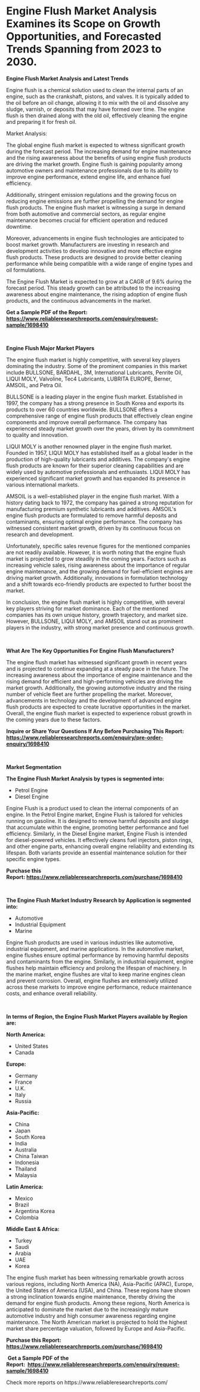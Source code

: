<p><h1>Engine Flush Market Analysis Examines its Scope on Growth Opportunities, and Forecasted Trends Spanning from 2023 to 2030.</h1></p><p><strong>Engine Flush Market Analysis and Latest Trends</strong></p>
<p><p>Engine flush is a chemical solution used to clean the internal parts of an engine, such as the crankshaft, pistons, and valves. It is typically added to the oil before an oil change, allowing it to mix with the oil and dissolve any sludge, varnish, or deposits that may have formed over time. The engine flush is then drained along with the old oil, effectively cleaning the engine and preparing it for fresh oil.</p><p>Market Analysis:</p><p>The global engine flush market is expected to witness significant growth during the forecast period. The increasing demand for engine maintenance and the rising awareness about the benefits of using engine flush products are driving the market growth. Engine flush is gaining popularity among automotive owners and maintenance professionals due to its ability to improve engine performance, extend engine life, and enhance fuel efficiency.</p><p>Additionally, stringent emission regulations and the growing focus on reducing engine emissions are further propelling the demand for engine flush products. The engine flush market is witnessing a surge in demand from both automotive and commercial sectors, as regular engine maintenance becomes crucial for efficient operation and reduced downtime.</p><p>Moreover, advancements in engine flush technologies are anticipated to boost market growth. Manufacturers are investing in research and development activities to develop innovative and more effective engine flush products. These products are designed to provide better cleaning performance while being compatible with a wide range of engine types and oil formulations.</p><p>The Engine Flush Market is expected to grow at a CAGR of 9.6% during the forecast period. This steady growth can be attributed to the increasing awareness about engine maintenance, the rising adoption of engine flush products, and the continuous advancements in the market.</p></p>
<p><strong>Get a Sample PDF of the Report:&nbsp; <a href="https://www.reliableresearchreports.com/enquiry/request-sample/1698410">https://www.reliableresearchreports.com/enquiry/request-sample/1698410</a></strong></p>
<p>&nbsp;</p>
<p><strong>Engine Flush Major Market Players</strong></p>
<p><p>The engine flush market is highly competitive, with several key players dominating the industry. Some of the prominent companies in this market include BULLSONE, BARDAHL, 3M, International Lubricants, Penrite Oil, LIQUI MOLY, Valvoline, Tec4 Lubricants, LUBRITA EUROPE, Berner, AMSOIL, and Petra Oil. </p><p>BULLSONE is a leading player in the engine flush market. Established in 1997, the company has a strong presence in South Korea and exports its products to over 60 countries worldwide. BULLSONE offers a comprehensive range of engine flush products that effectively clean engine components and improve overall performance. The company has experienced steady market growth over the years, driven by its commitment to quality and innovation.</p><p>LIQUI MOLY is another renowned player in the engine flush market. Founded in 1957, LIQUI MOLY has established itself as a global leader in the production of high-quality lubricants and additives. The company's engine flush products are known for their superior cleaning capabilities and are widely used by automotive professionals and enthusiasts. LIQUI MOLY has experienced significant market growth and has expanded its presence in various international markets.</p><p>AMSOIL is a well-established player in the engine flush market. With a history dating back to 1972, the company has gained a strong reputation for manufacturing premium synthetic lubricants and additives. AMSOIL's engine flush products are formulated to remove harmful deposits and contaminants, ensuring optimal engine performance. The company has witnessed consistent market growth, driven by its continuous focus on research and development.</p><p>Unfortunately, specific sales revenue figures for the mentioned companies are not readily available. However, it is worth noting that the engine flush market is projected to grow steadily in the coming years. Factors such as increasing vehicle sales, rising awareness about the importance of regular engine maintenance, and the growing demand for fuel-efficient engines are driving market growth. Additionally, innovations in formulation technology and a shift towards eco-friendly products are expected to further boost the market.</p><p>In conclusion, the engine flush market is highly competitive, with several key players striving for market dominance. Each of the mentioned companies has its own unique history, growth trajectory, and market size. However, BULLSONE, LIQUI MOLY, and AMSOIL stand out as prominent players in the industry, with strong market presence and continuous growth.</p></p>
<p>&nbsp;</p>
<p><strong>What Are The Key Opportunities For Engine Flush Manufacturers?</strong></p>
<p><p>The engine flush market has witnessed significant growth in recent years and is projected to continue expanding at a steady pace in the future. The increasing awareness about the importance of engine maintenance and the rising demand for efficient and high-performing vehicles are driving the market growth. Additionally, the growing automotive industry and the rising number of vehicle fleet are further propelling the market. Moreover, advancements in technology and the development of advanced engine flush products are expected to create lucrative opportunities in the market. Overall, the engine flush market is expected to experience robust growth in the coming years due to these factors.</p></p>
<p><strong>Inquire or Share Your Questions If Any Before Purchasing This Report: <a href="https://www.reliableresearchreports.com/enquiry/pre-order-enquiry/1698410">https://www.reliableresearchreports.com/enquiry/pre-order-enquiry/1698410</a></strong></p>
<p>&nbsp;</p>
<p><strong>Market Segmentation</strong></p>
<p><strong>The Engine Flush Market Analysis by types is segmented into:</strong></p>
<p><ul><li>Petrol Engine</li><li>Diesel Engine</li></ul></p>
<p><p>Engine Flush is a product used to clean the internal components of an engine. In the Petrol Engine market, Engine Flush is tailored for vehicles running on gasoline. It is designed to remove harmful deposits and sludge that accumulate within the engine, promoting better performance and fuel efficiency. Similarly, in the Diesel Engine market, Engine Flush is intended for diesel-powered vehicles. It effectively cleans fuel injectors, piston rings, and other engine parts, enhancing overall engine reliability and extending its lifespan. Both variants provide an essential maintenance solution for their specific engine types.</p></p>
<p><strong>Purchase this Report:&nbsp;<a href="https://www.reliableresearchreports.com/purchase/1698410">https://www.reliableresearchreports.com/purchase/1698410</a></strong></p>
<p>&nbsp;</p>
<p><strong>The Engine Flush Market Industry Research by Application is segmented into:</strong></p>
<p><ul><li>Automotive</li><li>Industrial Equipment</li><li>Marine</li></ul></p>
<p><p>Engine flush products are used in various industries like automotive, industrial equipment, and marine applications. In the automotive market, engine flushes ensure optimal performance by removing harmful deposits and contaminants from the engine. Similarly, in industrial equipment, engine flushes help maintain efficiency and prolong the lifespan of machinery. In the marine market, engine flushes are vital to keep marine engines clean and prevent corrosion. Overall, engine flushes are extensively utilized across these markets to improve engine performance, reduce maintenance costs, and enhance overall reliability.</p></p>
<p>&nbsp;</p>
<p><strong>In terms of Region, the Engine Flush Market Players available by Region are:</strong></p>
<p>
    <p> <strong> North America: </strong>
        <ul>
            <li>United States</li>
            <li>Canada</li>
        </ul>
        </p> 
    <p> <strong> Europe: </strong>
        <ul>
            <li>Germany</li>
            <li>France</li>
            <li>U.K.</li>
            <li>Italy</li>
            <li>Russia</li>
        </ul>
        </p> 
    <p> <strong> Asia-Pacific: </strong>
        <ul>
            <li>China</li>
            <li>Japan</li>
            <li>South Korea</li>
            <li>India</li>
            <li>Australia</li>
            <li>China Taiwan</li>
            <li>Indonesia</li>
            <li>Thailand</li>
            <li>Malaysia</li>
        </ul>
        </p> 
    <p> <strong> Latin America: </strong>
        <ul>
            <li>Mexico</li>
            <li>Brazil</li>
            <li>Argentina Korea</li>
            <li>Colombia</li>
        </ul>
        </p> 
    <p> <strong> Middle East & Africa: </strong>
        <ul>
            <li>Turkey</li>
            <li>Saudi</li>
            <li>Arabia</li>
            <li>UAE</li>
            <li>Korea</li>
        </ul>
    </p>
    </p>
<p><p>The engine flush market has been witnessing remarkable growth across various regions, including North America (NA), Asia-Pacific (APAC), Europe, the United States of America (USA), and China. These regions have shown a strong inclination towards engine maintenance, thereby driving the demand for engine flush products. Among these regions, North America is anticipated to dominate the market due to the increasingly mature automotive industry and high consumer awareness regarding engine maintenance. The North American market is projected to hold the highest market share percentage valuation, followed by Europe and Asia-Pacific.</p></p>
<p><strong>Purchase this Report: <a href="https://www.reliableresearchreports.com/purchase/1698410">https://www.reliableresearchreports.com/purchase/1698410</a></strong></p>
<p>&nbsp;<strong>Get a Sample PDF of the Report:&nbsp;&nbsp;<a href="https://www.reliableresearchreports.com/enquiry/request-sample/1698410">https://www.reliableresearchreports.com/enquiry/request-sample/1698410</a></strong></p>
<p><strong></strong></p>
<p>Check more reports on https://www.reliableresearchreports.com/</p>
